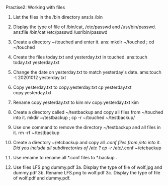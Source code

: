 Practise2: Working with files
1. List the files in the /bin directory
ans:ls /bin
2. Display the type of file of /bin/cat, /etc/passwd and /usr/bin/passwd.
ans:file /bin/cat /etc/passwd /usr/bin/passwd

3. Create a directory ~/touched and enter it.
ans: mkdir ~/touched ; cd ~/touched
4. Create the files today.txt and yesterday.txt in touched.
ans:touch today.txt yesterday.txt
5. Change the date on yesterday.txt to match yesterday's date.
ams:touch -t 20201012 yesterday.txt
6. Copy yesterday.txt to copy.yesterday.txt
cp yesterday.txt copy.yesterday.txt
7. Rename copy.yesterday.txt to kim
mv copy.yesterday.txt kim
8. Create a directory called ~/testbackup and copy all files from ~/touched into it.
mkdir ~/testbackup ; cp -r ~/touched ~/testbackup/ 
9. Use one command to remove the directory ~/testbackup and all files in it.
rm -rf ~/testbackup 

10. Create a directory ~/etcbackup and copy all *.conf files from /etc into it. Did you include all subdirectories of /etc ?
cp -r /etc/*.conf ~/etcbackup
11. Use rename to rename all *.conf files to *.backup .




3. Use files LFS.png dummy.pdf 
3a. Display the type of file of wolf.jpg and dummy.pdf
3b. Rename LFS.png to wolf.pdf
3c. Display the type of file of wolf.pdf and dummy.pdf.